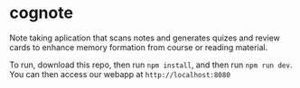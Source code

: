 # cognote
Note taking aplication that scans notes and generates quizes and review cards to
enhance memory formation from course or reading material.

To run, download this repo, then run `npm install`, and then run `npm run dev`. You can then access our webapp at `http://localhost:8080`
